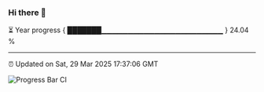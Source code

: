 ### Hi there 👋

⏳ Year progress { ███████▁▁▁▁▁▁▁▁▁▁▁▁▁▁▁▁▁▁▁▁▁▁▁ } 24.04 %

---

⏰ Updated on Sat, 29 Mar 2025 17:37:06 GMT

![Progress Bar CI](https://github.com/IshwaranRudhara/GIT-ACTION/workflows/Progress%20Bar%20CI/badge.svg)
